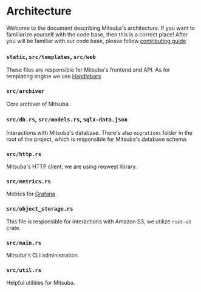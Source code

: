 # Architecture

Welcome to the document describing Mitsuba's architecture.
If you want to familiarize yourself with the code base, then this is a correct place!
After you will be familiar with our code base, please follow [contributing guide](../../CONTRIBUTING.md)

### `static`, `src/templates`, `src/web`

These files are responsible for Mitsuba's frontend and API.
As for templating engine we use [Handlebars](https://handlebarsjs.com)

### `src/archiver`

Core archiver of Mitsuba.

### `src/db.rs`, `src/models.rs`, `sqlx-data.json`

Interactions with Mitsuba's database.
There's also `migrations` folder in the root of the project, which is responsible for Mitsuba's database schema.

### `src/http.rs`

Mitsuba's HTTP client, we are using reqwest library.

### `src/metrics.rs`

Metrics for [Grafana](https://grafana.com)

### `src/object_storage.rs`

This file is responsible for interactions with Amazon S3, we utilize `rust-s3` crate.

### `src/main.rs`

Mitsuba's CLI administration.

### `src/util.rs`

Helpful utilities for Mitsuba.

